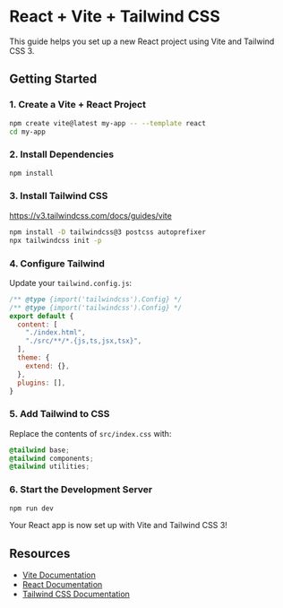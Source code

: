 # React + Vite + Tailwind CSS

This guide helps you set up a new React project using Vite and Tailwind CSS 3.

## Getting Started

### 1. Create a Vite + React Project

```bash
npm create vite@latest my-app -- --template react
cd my-app
```

### 2. Install Dependencies

```bash
npm install
```

### 3. Install Tailwind CSS
https://v3.tailwindcss.com/docs/guides/vite
```bash
npm install -D tailwindcss@3 postcss autoprefixer
npx tailwindcss init -p
```

### 4. Configure Tailwind

Update your `tailwind.config.js`:

```js
/** @type {import('tailwindcss').Config} */
/** @type {import('tailwindcss').Config} */
export default {
  content: [
    "./index.html",
    "./src/**/*.{js,ts,jsx,tsx}",
  ],
  theme: {
    extend: {},
  },
  plugins: [],
}
```

### 5. Add Tailwind to CSS

Replace the contents of `src/index.css` with:

```css
@tailwind base;
@tailwind components;
@tailwind utilities;
```

### 6. Start the Development Server

```bash
npm run dev
```

Your React app is now set up with Vite and Tailwind CSS 3!

## Resources

- [Vite Documentation](https://vitejs.dev/guide/)
- [React Documentation](https://react.dev/)
- [Tailwind CSS Documentation](https://tailwindcss.com/docs/installation)
